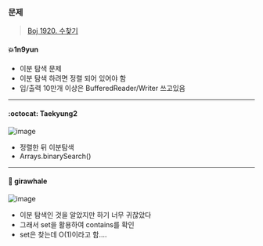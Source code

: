 ### 문제
> [Boj 1920. 수찾기](https://www.acmicpc.net/problem/1920)



#### :boom:1n9yun

* 이분 탐색 문제
* 이분 탐색 하려면 정렬 되어 있어야 함
* 입/출력 10만개 이상은 BufferedReader/Writer 쓰고있음

---

#### :octocat: Taekyung2
![image](https://user-images.githubusercontent.com/37056992/91516985-ccf7a700-e927-11ea-909d-fdb8fb4678a5.png)

- 정렬한 뒤 이분탐색
- Arrays.binarySearch() 

---

#### :whale: girawhale
![image](https://user-images.githubusercontent.com/48428699/91521120-ebfb3680-e931-11ea-844a-ffa08a36d3b8.png)

- 이분 탐색인 것을 알았지만 하기 너무 귀찮았다
- 그래서 set을 활용하여 contains를 확인
- set은 찾는데 O(1)이라고 함....